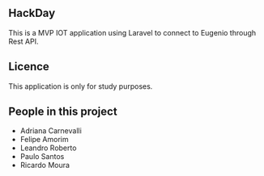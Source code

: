 
## HackDay

This is a MVP IOT application using Laravel to connect to Eugenio through Rest API.

## Licence

This application is only for study purposes.

## People in this project

- Adriana Carnevalli
- Felipe Amorim
- Leandro Roberto
- Paulo Santos
- Ricardo Moura
